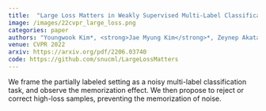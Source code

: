 ```yaml
---
title:  "Large Loss Matters in Weakly Supervised Multi-Label Classification"
image: /images/22cvpr_large_loss.png
categories: paper
authors: "Youngwook Kim*, <strong>Jae Myung Kim</strong>*, Zeynep Akata, Jungwoo Lee"
venue: CVPR 2022
arxiv: https://arxiv.org/pdf/2206.03740
code: https://github.com/snucml/LargeLossMatters
---
```

We frame the partially labeled setting as a noisy multi-label classification task, and observe the memorization effect. We then propose to reject or correct high-loss samples, preventing the memorization of noise.
